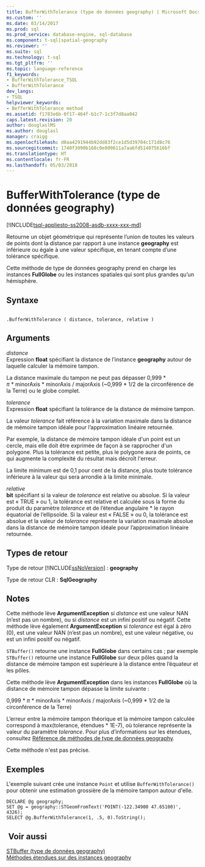```yaml
---
title: BufferWithTolerance (type de données geography) | Microsoft Docs
ms.custom: ''
ms.date: 03/14/2017
ms.prod: sql
ms.prod_service: database-engine, sql-database
ms.component: t-sql|spatial-geography
ms.reviewer: ''
ms.suite: sql
ms.technology: t-sql
ms.tgt_pltfrm: ''
ms.topic: language-reference
f1_keywords:
- BufferWithTolerance_TSQL
- BufferWithTolerance
dev_langs:
- TSQL
helpviewer_keywords:
- BefferWithTolerance method
ms.assetid: f1783e6b-0f17-464f-b1c7-1c3f7d8aa042
caps.latest.revision: 20
author: douglaslMS
ms.author: douglasl
manager: craigg
ms.openlocfilehash: d0aa4291944b92dd83f2ce1d5d39704c171d8c76
ms.sourcegitcommit: 1740f3090b168c0e809611a7aa6fd514075616bf
ms.translationtype: HT
ms.contentlocale: fr-FR
ms.lasthandoff: 05/03/2018
---
```

# <a name="bufferwithtolerance-geography-data-type"></a>BufferWithTolerance (type de données geography)
[!INCLUDE[tsql-appliesto-ss2008-asdb-xxxx-xxx-md](../../includes/tsql-appliesto-ss2008-asdb-xxxx-xxx-md.md)]

  Retourne un objet géométrique qui représente l’union de toutes les valeurs de points dont la distance par rapport à une instance **geography** est inférieure ou égale à une valeur spécifique, en tenant compte d’une tolérance spécifique.  
  
 Cette méthode de type de données geography prend en charge les instances **FullGlobe** ou les instances spatiales qui sont plus grandes qu’un hémisphère.  
  
## <a name="syntax"></a>Syntaxe  
  
```  
  
.BufferWithTolerance ( distance, tolerance, relative )  
```  
  
## <a name="arguments"></a>Arguments  
 *distance*  
 Expression **float** spécifiant la distance de l’instance **geography** autour de laquelle calculer la mémoire tampon.  
  
 La distance maximale du tampon ne peut pas dépasser 0,999 \* *π* * minorAxis \* minorAxis / majorAxis (~0,999 \* 1/2 de la circonférence de la Terre) ou le globe complet.  
  
 *tolerance*  
 Expression **float** spécifiant la tolérance de la distance de mémoire tampon.  
  
 La valeur *tolerance* fait référence à la variation maximale dans la distance de mémoire tampon idéale pour l’approximation linéaire retournée.  
  
 Par exemple, la distance de mémoire tampon idéale d'un point est un cercle, mais elle doit être exprimée de façon à se rapprocher d'un polygone. Plus la tolérance est petite, plus le polygone aura de points, ce qui augmente la complexité du résultat mais décroît l'erreur.  
  
 La limite minimum est de 0,1 pour cent de la distance, plus toute tolérance inférieure à la valeur qui sera arrondie à la limite minimale.  
  
 *relative*  
 **bit** spécifiant si la valeur de *tolerance* est relative ou absolue. Si la valeur est « TRUE » ou 1, la tolérance est relative et calculée sous la forme du produit du paramètre *tolerance* et de l’étendue angulaire \* le rayon équatorial de l’ellipsoïde. Si la valeur est « FALSE » ou 0, la tolérance est absolue et la valeur de *tolerance* représente la variation maximale absolue dans la distance de mémoire tampon idéale pour l’approximation linéaire retournée.  
  
## <a name="return-types"></a>Types de retour  
 Type de retour [!INCLUDE[ssNoVersion](../../includes/ssnoversion-md.md)] : **geography**  
  
 Type de retour CLR : **SqlGeography**  
  
## <a name="remarks"></a>Notes   
 Cette méthode lève **ArgumentException** si *distance* est une valeur NAN (n’est pas un nombre), ou si *distance* est un infini positif ou négatif.  Cette méthode lève également **ArgumentException** si *tolerance* est égal à zéro (0), est une valeur NAN (n’est pas un nombre), est une valeur négative, ou est un infini positif ou négatif.  
  
 `STBuffer()` retourne une instance **FullGlobe** dans certains cas ; par exemple `STBuffer()` retourne une instance **FullGlobe** sur deux pôles quand la distance de mémoire tampon est supérieure à la distance entre l’équateur et les pôles.  
  
 Cette méthode lève **ArgumentException** dans les instances **FullGlobe** où la distance de mémoire tampon dépasse la limite suivante :  
  
 0,999 \* *π* * minorAxis \* minorAxis / majorAxis (~0,999 \* 1/2 de la circonférence de la Terre)  
  
 L’erreur entre la mémoire tampon théorique et la mémoire tampon calculée correspond à max(tolerance, étendues \* 1E-7), où tolerance représente la valeur du paramètre *tolerance*. Pour plus d’informations sur les étendues, consultez [Référence de méthodes de type de données geography](http://msdn.microsoft.com/library/028e6137-7128-4c74-90a7-f7bdd2d79f5e).  
  
 Cette méthode n'est pas précise.  
  
## <a name="examples"></a>Exemples  
 L'exemple suivant crée une instance `Point` et utilise `BufferWithTolerance()` pour obtenir une estimation grossière de la mémoire tampon autour d'elle.  
  
```  
DECLARE @g geography;  
SET @g = geography::STGeomFromText('POINT(-122.34900 47.65100)', 4326);  
SELECT @g.BufferWithTolerance(1, .5, 0).ToString();  
```  
  
## <a name="see-also"></a> Voir aussi  
 [STBuffer &#40;type de données geography&#41;](../../t-sql/spatial-geography/stbuffer-geography-data-type.md)   
 [Méthodes étendues sur des instances geography](../../t-sql/spatial-geography/extended-methods-on-geography-instances.md)  
  
  
